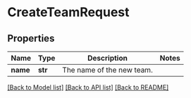 # CreateTeamRequest

## Properties
Name | Type | Description | Notes
------------ | ------------- | ------------- | -------------
**name** | **str** | The name of the new team. | 

[[Back to Model list]](../README.md#documentation-for-models) [[Back to API list]](../README.md#documentation-for-api-endpoints) [[Back to README]](../README.md)


